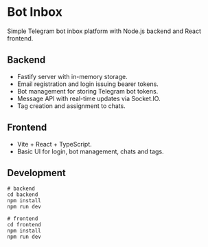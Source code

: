 # Bot Inbox

Simple Telegram bot inbox platform with Node.js backend and React frontend.

## Backend
- Fastify server with in-memory storage.
- Email registration and login issuing bearer tokens.
- Bot management for storing Telegram bot tokens.
- Message API with real-time updates via Socket.IO.
- Tag creation and assignment to chats.

## Frontend
- Vite + React + TypeScript.
- Basic UI for login, bot management, chats and tags.

## Development
```
# backend
cd backend
npm install
npm run dev

# frontend
cd frontend
npm install
npm run dev
```
